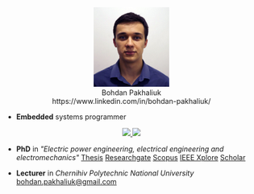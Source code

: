 <p align="center">
<img src="Photo.jpg" alt="drawing" width="150"/> <br>
Bohdan Pakhaliuk <br>
https://www.linkedin.com/in/bohdan-pakhaliuk/
</p>

- **Embedded** systems programmer
<p align="center">
  <a href="https://skillicons.dev">
    <img src="https://skillicons.dev/icons?i=c,cpp,py,latex,matlab,octave,arduino,qt,git,docker" />
    <img src="https://skillicons.dev/icons?i=debian,gitlab,linux,postgres,raspberrypi,tensorflow,vim,neovim,eclipse" />
  </a>
</p>

- **PhD** in *"Electric power engineering, electrical engineering and electromechanics"* 
[Thesis](https://stu.cn.ua/wp-content/uploads/2024/09/dissertation_pakhaliuk_ua.pdf)
[Researchgate](https://www.researchgate.net/profile/Bohdan-Pakhaliuk)
[Scopus](https://www.scopus.com/authid/detail.uri?authorId=57204497228)
[IEEE Xplore](https://ieeexplore.ieee.org/author/37086467198)
[Scholar](https://scholar.google.com/citations?user=tItUmp0AAAAJ)

- **Lecturer** in *Chernihiv Polytechnic National University* bohdan.pakhaliuk@gmail.com






